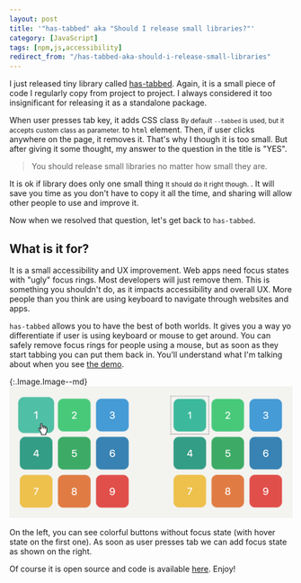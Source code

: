 ```yaml
---
layout: post
title: '"has-tabbed" aka "Should I release small libraries?"'
category: [JavaScript]
tags: [npm,js,accessibility]
redirect_from: "/has-tabbed-aka-should-i-release-small-libraries"
---
```


I just released tiny library called [has-tabbed](https://www.npmjs.com/package/has-tabbed).
Again, it is a small piece of code I regularly copy from project to project.
I always considered it too insignificant for releasing it as a standalone package.

When user presses tab key, it adds
<label class="SideNote-trigger">CSS class</label>
<small class="SideNote">
By default `--tabbed` is used, but it accepts custom class as parameter.
</small>
to `html` element.
Then, if user clicks anywhere on the page, it removes it. That's why I though it is too small.
But after giving it some thought, my answer to the question in the title is "YES".

> You should release small libraries no matter how small they are.

<!--more-->

It is ok if library does only
<label class="SideNote-trigger">one small thing</label>
<small class="SideNote">
It should do it right though.
</small>.
It will save you time as you don't have to copy it all the time,
and sharing will allow other people to use and improve it.

Now when we resolved that question, let's get back to `has-tabbed`.

## What is it for?

It is a small accessibility and UX improvement.
Web apps need focus states with "ugly" focus rings.
Most developers will just remove them.
This is something you shouldn't do, as it impacts accessibility and overall UX.
More people than you think are using keyboard to navigate through websites and apps.

`has-tabbed` allows you to have the best of both worlds.
It gives you a way yo differentiate if user is using keyboard or mouse to get around.
You can safely remove focus rings for people using a mouse,
but as soon as they start tabbing you can put them back in.
You'll understand what I'm talking about when you see [the demo](https://stanko.github.io/has-tabbed/).

{:.Image.Image--md}
!["has-tabbed" in action](/public/img/projects/has-tabbed.png)

On the left, you can see colorful buttons without focus state (with hover state on the first one).
As soon as user presses tab we can add focus state as shown on the right.

Of course it is open source and code is available [here](https://github.com/Stanko/has-tabbed).
Enjoy!

